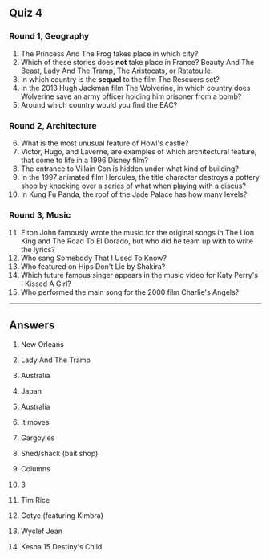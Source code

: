 ## Quiz 4

### Round 1, Geography

1. The Princess And The Frog takes place in which city?
2. Which of these stories does **not** take place in France? Beauty And The Beast, Lady And The Tramp,
 The Aristocats, or Ratatouile.
3. In which country is the **sequel** to the film The Rescuers set?
4. In the 2013 Hugh Jackman film The Wolverine, in which country does Wolverine save an army officer holding him prisoner from a bomb?
5. Around which country would you find the EAC?

### Round 2, Architecture

6. What is the most unusual feature of Howl's castle?
7. Victor, Hugo, and Laverne, are examples of which architectural feature, that come to life in a 1996 Disney film?
8. The entrance to Villain Con is hidden under what kind of building?
9. In the 1997 animated film Hercules, the title character destroys a pottery shop by knocking over a series of what when playing with a discus?
10. In Kung Fu Panda, the roof of the Jade Palace has how many levels?

### Round 3, Music

11. Elton John famously wrote the music for the original songs in The Lion King and The Road To El Dorado, but who did he team up with to write the lyrics?
12. Who sang Somebody That I Used To Know?
13. Who featured on Hips Don't Lie by Shakira?
14. Which future famous singer appears in the music video for Katy Perry's I Kissed A Girl?
15. Who performed the main song for the 2000 film Charlie's Angels?

-------------

## Answers

1. New Orleans
2. Lady And The Tramp
3. Australia
4. Japan
5. Australia

6. It moves
7. Gargoyles
8. Shed/shack (bait shop)
9. Columns
10. 3

11. Tim Rice
12. Gotye (featuring Kimbra)
13. Wyclef Jean
14. Kesha
15 Destiny's Child


